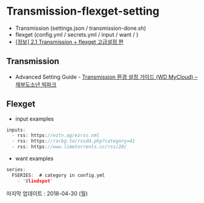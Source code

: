 # Transmission-flexget-setting

 - Transmission (settings.json / transmission-done.sh)
 - flexget (config.yml / secrets.yml / input / want / )
 - [[정보] 2.1 Transmission + flexget 고급설정 편](https://taking.kr/blog/archives/5421.html)




## Transmission

* Advanced Setting Guide - [Transmission 환경 설정 가이드 (WD MyCloud) – 제부도소년 빅파크](http://www.php5.me/blog/transmission-%ED%99%98%EA%B2%BD-%EC%84%A4%EC%A0%95-%EA%B0%80%EC%9D%B4%EB%93%9C-wd-mycloud/)




## Flexget

* input examples


```c
inputs:
  - rss: https://eztv.ag/ezrss.xml
  - rss: https://rarbg.to/rssdd.php?category=41
  - rss: https://www.limetorrents.cc/rss/20/

```



* want examples


```c
series:
  FSERIES:	# category in config.yml 
    - 'Blindspot'

```








마지막 업데이트 : 2018-04-30 (월) 
